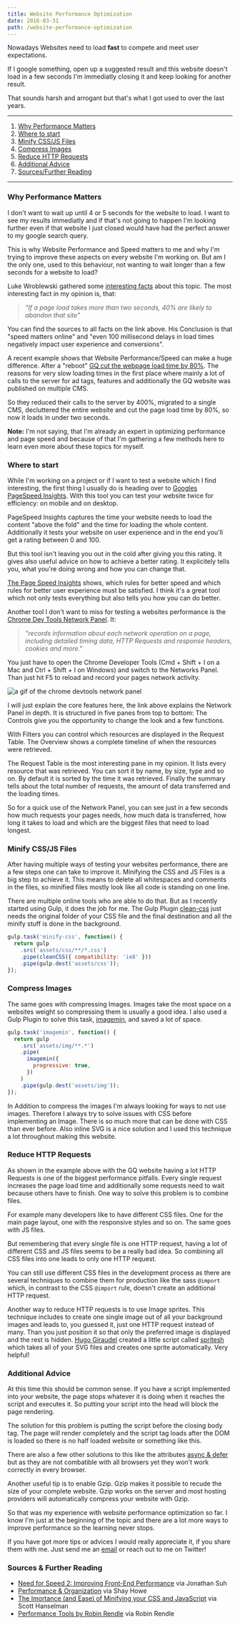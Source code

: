 ```yaml
---
title: Website Performance Optimization
date: 2016-03-31
path: /website-performance-optimization
---
```


Nowadays Websites need to load **fast** to compete and meet user expectations.

If I google something, open up a suggested result and this website doesn't load in a few seconds I'm immediatly closing it and keep looking for another result.

That sounds harsh and arrogant but that's what I got used to over the last years.

---

1. [Why Performance Matters](#why-performance-matters)
2. [Where to start](#where-to-start)
3. [Minify CSS/JS Files](#minify-css/js)
4. [Compress Images](#compress-images)
5. [Reduce HTTP Requests](#reduce-http-requests)
6. [Additional Advice](#additional-advice)
7. [Sources/Further Reading](#sources/further-reading)

---

### <a name="why-performance-matters"></a>Why Performance Matters

I don't want to wait up until 4 or 5 seconds for the website to load. I want to see my results immediatly and if that's not going to happen I'm looking further even if that website I just closed would have had the perfect answer to my google search query.

This is why Website Performance and Speed matters to me and why I'm trying to improve these aspects on every website I'm working on. But am I the only one, used to this behaviour, not wanting to wait longer than a few seconds for a website to load?

Luke Wroblewski gathered some [interesting facts](http://www.lukew.com/ff/entry.asp?1553) about this topic. The most interesting fact in my opinion is, that:

> _"If a page load takes more than two seconds, 40% are likely to abandon that site"_

You can find the sources to all facts on the link above. His Conclusion is that "speed matters online" and "even 100 millisecond delays in load times negatively impact user experience and conversions".

A recent example shows that Website Performance/Speed can make a huge difference. After a "reboot" [GQ cut the webpage load time by 80%](http://digiday.com/publishers/gq-com-cut-page-load-time-80-percent/). The reasons for very slow loading times in the first place where mainly a lot of calls to the server for ad tags, features and additionally the GQ website was published on multiple CMS.

So they reduced their calls to the server by 400%, migrated to a single CMS, decluttered the entire website and cut the page load time by 80%, so now it loads in under two seconds.

**Note:** I'm not saying, that I'm already an expert in optimizing performance and page speed and because of that I'm gathering a few methods here to learn even more about these topics for myself.

### <a name="where-to-start"></a>Where to start

While I'm working on a project or if I want to test a website which I find interesting, the first thing I usually do is heading over to [Googles PageSpeed Insights](https://developers.google.com/speed/pagespeed/insights/). With this tool you can test your website twice for efficiency: on mobile and on desktop.

PageSpeed Insights captures the time your website needs to load the content "above the fold" and the time for loading the whole content. Additionally it tests your website on user experience and in the end you'll get a rating between 0 and 100.

But this tool isn't leaving you out in the cold after giving you this rating. It gives also useful advice on how to achieve a better rating. It explicitely tells you, what you're doing wrong and how you can change that.

[The Page Speed Insights](https://developers.google.com/speed/docs/insights/rules) shows, which rules for better speed and which rules for better user experience must be satisfied. I think it's a great tool which not only tests everything but also tells you how you can do better.

Another tool I don't want to miss for testing a websites performance is the [Chrome Dev Tools Network Panel](https://developers.google.com/web/tools/chrome-devtools/profile/network-performance/resource-loading). It:

> _"records information about each network operation on a page, including detailed timing data, HTTP Requests and response headers, cookies and more."_

You just have to open the Chrome Developer Tools (Cmd + Shift + I on a Mac and Ctrl + Shift + I on Windows) and switch to the Networks Panel. Than just hit F5 to reload and record your pages network activity.

![a gif of the chrome devtools network panel](../images/chrome-dev-tools_network-panel.jpg)

I will just explain the core features here, the link above explains the Network Panel in depth. It is structured in five panes from top to bottom: The Controls give you the opportunity to change the look and a few functions.

With Filters you can control which resources are displayed in the Request Table. The Overview shows a complete timeline of when the resources were retrieved.

The Request Table is the most interesting pane in my opinion. It lists every resource that was retrieved. You can sort it by name, by size, type and so on. By default it is sorted by the time it was retrieved. Finally the summary tells about the total number of requests, the amount of data transferred and the loading times.

So for a quick use of the Network Panel, you can see just in a few seconds how much requests your pages needs, how much data is transferred, how long it takes to load and which are the biggest files that need to load longest.

### <a name="minify-css/js"></a>Minify CSS/JS Files

After having multiple ways of testing your websites performance, there are a few steps one can take to improve it. Minifying the CSS and JS Files is a big step to achieve it. This means to delete all whitespaces and comments in the files, so minified files mostly look like all code is standing on one line.

There are multiple online tools who are able to do that. But as I recently started using Gulp, it does the job for me. The Gulp Plugin [clean-css](https://github.com/scniro/gulp-clean-css) just needs the original folder of your CSS file and the final destination and all the minify stuff is done in the background.

```javascript
gulp.task('minify-css', function() {
  return gulp
    .src('assets/css/**/*.css')
    .pipe(cleanCSS({ compatibility: 'ie8' }))
    .pipe(gulp.dest('assets/css'));
});
```

### <a name="compress-images"></a>Compress Images

The same goes with compressing Images. Images take the most space on a websites weight so compressing them is usually a good idea. I also used a Gulp Plugin to solve this task, [imagemin](https://github.com/sindresorhus/gulp-imagemin), and saved a lot of space.

```javascript
gulp.task('imagemin', function() {
  return gulp
    .src('assets/img/**.*')
    .pipe(
      imagemin({
        progressive: true,
      })
    )
    .pipe(gulp.dest('assets/img'));
});
```

In Addition to compress the images I'm always looking for ways to not use images. Therefore I always try to solve issues with CSS before implementing an Image. There is so much more that can be done with CSS than ever before. Also inline SVG is a nice solution and I used this technique a lot throughout making this website.

### <a name="reduce-http-requests"></a>Reduce HTTP Requests

As shown in the example above with the GQ website having a lot HTTP Requests is one of the biggest performance pitfalls. Every single request increases the page load time and additionally some requests need to wait because others have to finish. One way to solve this problem is to combine files.

For example many developers like to have different CSS files. One for the main page layout, one with the responsive styles and so on. The same goes with JS files.

But remembering that every single file is one HTTP request, having a lot of different CSS and JS files seems to be a really bad idea. So combining all CSS files into one leads to only one HTTP request.

You can still use different CSS files in the development process as there are several techniques to combine them for production like the sass `@import` which, in contrast to the CSS `@import` rule, doesn't create an additional HTTP request.

Another way to reduce HTTP requests is to use Image sprites. This technique includes to create one single image out of all your background images and leads to, you guessed it, just one HTTP request instead of many. Than you just position it so that only the preferred image is displayed and the rest is hidden. [Hugo Giraudel](https://twitter.com/HugoGiraudel) created a little script called [spritesh](http://dev.edenspiekermann.com/2016/02/10/introducing-spritesh/) which takes all of your SVG files and creates one sprite automatically. Very helpful!

### <a name="additional-advice"></a>Additional Advice

At this time this should be common sense. If you have a script implemented into your website, the page stops whatever it is doing when it reaches the script and executes it. So putting your script into the head will block the page rendering.

The solution for this problem is putting the script before the closing body tag. The page will render completely and the script tag loads after the DOM is loaded so there is no half loaded website or something like this.

There are also a few other solutions to this like the attributes [async & defer](https://developer.mozilla.org/de/docs/Web/HTML/Element/script) but as they are not combatible with all browsers yet they won't work correctly in every browser.

Another useful tip is to enable Gzip. Gzip makes it possible to recude the size of your complete website. Gzip works on the server and most hosting providers will automatically compress your website with Gzip.

So that was my experience with website performance optimization so far. I know I'm just at the beginning of the topic and there are a lot more ways to improve performance so the learning never stops.

If you have got more tips or advices I would really appreciate it, if you share them with me. Just send me an [email](mailto:marcokuehbauch@gmail.com) or reach out to me on Twitter!

### <a name="sources/further-reading"></a>Sources & Further Reading

- [Need for Speed 2: Improving Front-End Performance](https://jonsuh.com/blog/need-for-speed-2/) via Jonathan Suh
- [Performance & Organization](http://learn.shayhowe.com/advanced-html-css/performance-organization/) via Shay Howe
- [The Imortance (and Ease) of Minifying your CSS and JavaScript](http://www.hanselman.com/blog/TheImportanceAndEaseOfMinifyingYourCSSAndJavaScriptAndOptimizingPNGsForYourBlogOrWebsite.aspx) via Scott Hanselman
- [Performance Tools by Robin Rendle](https://css-tricks.com/performance-tools/) via Robin Rendle
